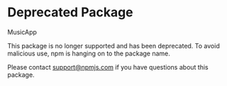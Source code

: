 # Deprecated Package
MusicApp

This package is no longer supported and has been deprecated. To avoid malicious use, npm is hanging on to the package name.

Please contact support@npmjs.com if you have questions about this package. 
